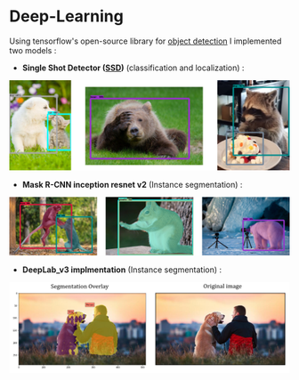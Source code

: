 # Deep-Learning

Using tensorflow's open-source library for [object detection](https://github.com/tensorflow/models/blob/master/research/object_detection/g3doc/detection_model_zoo.md) I implemented two models :

- **Single Shot Detector ([SSD](https://github.com/Daniboy370/Deep-Learning/blob/master/Side-Projects/SSD_object_detection/img_object_detection.ipynb))** (classification and localization) :

![alt text](https://github.com/Daniboy370/Deep-Learning/blob/master/Side-Projects/SSD_object_detection/Images/classified_objects.png)

- **Mask R-CNN inception resnet v2** (Instance segmentation) :

![alt text](https://github.com/Daniboy370/Deep-Learning/blob/master/Side-Projects/SSD_object_detection/Images/instance_segmentation.png)


- **DeepLab_v3 implmentation** (Instance segmentation) :

![alt text](https://github.com/Daniboy370/Deep-Learning/blob/master/Side-Projects/SSD_object_detection/Images/Comparison.png)

